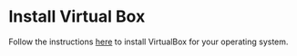 # Install Virtual Box


Follow the instructions [here](https://www.virtualbox.org/wiki/Downloads) to install VirtualBox for your operating system.